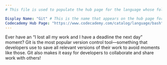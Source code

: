 ```yaml
---
# This file is used to populate the hub page for the language whose folder it's in. Be sure to create a new version if you create a folder for a new language!

Display Name: "Git" # This is the name that appears on the hub page for this language. Pay attention to capitalization and punctuation!
Codecademy Hub Page: "https://www.codecademy.com/catalog/language/bash" # If codecademy.com doesn't have a hub page for this language, that's okay too. You can leave this field as `null`
---
```


Ever have an “I lost all my work and I have a deadline the next day” moment? Git is the most popular version control tool—something that developers use to save all relevant versions of their work to avoid moments like those. Git also makes it easy for developers to collaborate and share work with others!